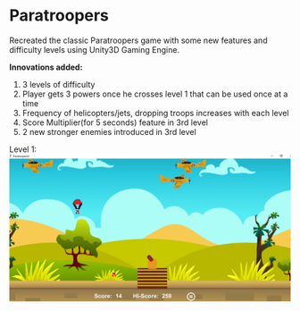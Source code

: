 # Paratroopers

Recreated the classic Paratroopers game with some new features and difficulty levels using Unity3D Gaming Engine. <br />

**Innovations added:**
1. 3 levels of difficulty
2. Player gets 3 powers once he crosses level 1 that can be used once at a time
3. Frequency of helicopters/jets, dropping troops increases with each level
4. Score Multiplier(for 5 seconds) feature in 3rd level
5. 2 new stronger enemies introduced in 3rd level

Level 1: ![picture](Level1.png)
